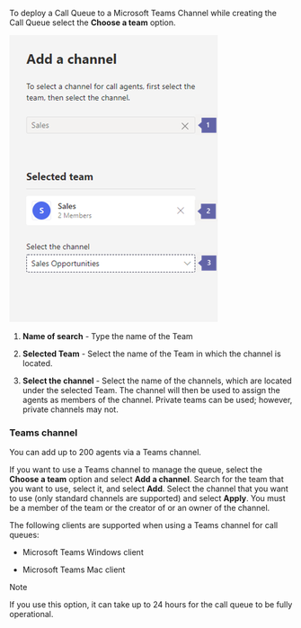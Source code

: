 To deploy a Call Queue to a Microsoft Teams Channel while creating the Call Queue select the **Choose a team** option.

![Screenshot showing the options for adding a Channel based Call Queue](../media/call-queue-channel.png)


1. **Name of search** - Type the name of the Team

1. **Selected Team** - Select the name of the Team in which the channel is located.

1. **Select the channel** - Select the name of the channels, which are located under the selected Team. The channel will then be used to assign the agents as members of the channel.  Private teams can be used; however, private channels may not.

### Teams channel

You can add up to 200 agents via a Teams channel.

If you want to use a Teams channel to manage the queue, select the **Choose a team** option and select **Add a channel**. Search for the team that you want to use, select it, and select **Add**. Select the channel that you want to use (only standard channels are supported) and select **Apply**. You must be a member of the team or the creator of or an owner of the channel.

The following clients are supported when using a Teams channel for call queues:

- Microsoft Teams Windows client

- Microsoft Teams Mac client

> [!NOTE]
> If you use this option, it can take up to 24 hours for the call queue to be fully operational.

